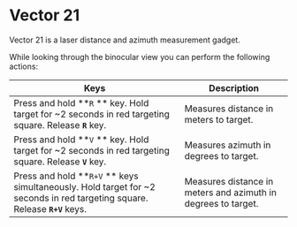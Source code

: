 # Vector 21

Vector 21 is a laser distance and azimuth measurement gadget.

While looking through the binocular view you can perform the following actions:

| Keys                                                                                                                         | Description                                                   |
| ---------------------------------------------------------------------------------------------------------------------------- | ------------------------------------------------------------- |
| Press and hold **`R` ** key. Hold target for \~2 seconds in red targeting square. Release **`R`** key.                       | Measures distance in meters to target.                        |
| Press and hold **`V` ** key. Hold target for \~2 seconds in red targeting square. Release **`V`** key.                       | Measures azimuth in degrees to target.                        |
| Press and hold **`R+V` ** keys simultaneously. Hold target for \~2 seconds in red targeting square. Release **`R+V`** keys.  | Measures distance in meters and azimuth in degrees to target. |

